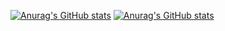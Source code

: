 [![Anurag's GitHub stats](https://github-readme-stats.vercel.app/api?username=onizuka341&theme=radical&show_icons=true)](https://github.com/anuraghazra/github-readme-stats)
[![Anurag's GitHub stats](https://github-readme-stats.vercel.app/api/top-langs/?username=onizuka341&theme=radical&layout=compact)](https://github.com/anuraghazra/github-readme-stats)

